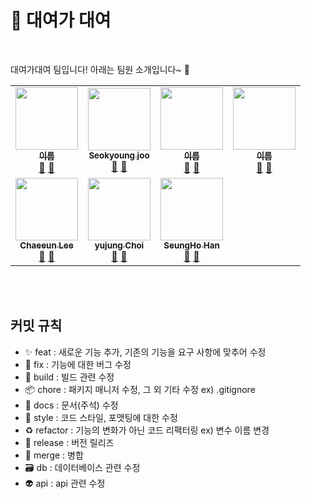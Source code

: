 # 🏡 대여가 대여
<br />

대여가대여 팀입니다! 아래는 팀원 소개입니다~ 🐥

<!-- ALL-CONTRIBUTORS-LIST:START - Do not remove or modify this section -->
<!-- prettier-ignore-start -->
<!-- markdownlint-disable -->
<table>
  <tbody>
    <tr>
      <td align="center"><a href="https://github.com/mozzi327"><img src="https://avatars.githubusercontent.com/u/80810465?v=4" width="100px;" alt=""/><br /><sub><b>이름</b></sub></a><br /><a href="https://github.com/codestates-seb/seb40_main_010/commits?author=mozzi327" title="Documentation">📖</a> <a href="https://github.com/codestates-seb/seb40_main_010/pulls?q=is%3Apr+author%3Amozzi327" title="Pull Requests">🏡</a></td>           
      <td align="center"><a href="https://github.com/Quartz614"><img src="https://avatars.githubusercontent.com/u/96826217?v=4" width="100px;" alt=""/><br /><sub><b>Seokyoung joo</b></sub></a><br /><a href="https://github.com/codestates-seb/seb40_main_010/commits?author=Quartz614" title="Documentation">📖</a> <a href="https://github.com/codestates-seb/seb40_main_010/pulls?q=is%3Apr+author%3AQuartz614" title="Pull Requests">🏡</a></td>          
      <td align="center"><a href="https://github.com/LimJaeminZ"><img src="https://avatars.githubusercontent.com/u/107789417?v=4" width="100px;" alt=""/><br /><sub><b>
이름</b></sub></a><br /><a href="https://github.com/codestates-seb/seb40_main_010/commits?author=LimJaeminZ" title="Documentation">📖</a> <a href="https://github.com/codestates-seb/seb40_main_010/pulls?q=is%3Apr+author%3ALimJaeminZ" title="Pull Requests">🏡</a></td>
      <td align="center"><a href="https://github.com/LeeGoh"><img src="https://avatars.githubusercontent.com/u/107545016?v=4" width="100px;" alt=""/><br /><sub><b>이름</b></sub></a><br /><a href="https://github.com/codestates-seb/seb40_main_010/commits?author=LeeGoh" title="Documentation">📖</a> <a href="https://github.com/codestates-seb/seb40_main_010/pulls?q=is%3Apr+author%3ALeeGoh" title="Pull Requests">🏡</a></td>
    </tr>  
    <tr>
      <td align="center"><a href="https://github.com/ichenny"><img src="https://avatars.githubusercontent.com/u/102204957?v=4" width="100px;" alt=""/><br /><sub><b>Chaeeun Lee</b></sub></a><br /><a href="https://github.com/codestates-seb/seb40_main_010/commits?author=ichenny" title="Documentation">📖</a> <a href="https://github.com/codestates-seb/seb40_main_010/pulls?q=is%3Apr+author%3Aichenny" title="Pull Requests">🏡</a></td>      
      <td align="center"><a href="https://github.com/z1zonemoi"><img src="https://avatars.githubusercontent.com/u/107454269?v=4" width="100px;" alt=""/><br /><sub><b>
yujung Choi</b></sub></a><br /><a href="https://github.com/codestates-seb/seb40_main_010/commits?author=z1zonemoi" title="Documentation">📖</a> <a href="https://github.com/codestates-seb/seb40_main_010/pulls?q=is%3Apr+author%3Az1zonemoi" title="Pull Requests">🏡</a></td>
      <td align="center"><a href="https://github.com/94sssh"><img src="https://avatars.githubusercontent.com/u/93918946?v=4" width="100px;" alt=""/><br /><sub><b>SeungHo Han</b></sub></a><br /><a href="https://github.com/codestates-seb/seb40_main_010/commits?author=94sssh" title="Documentation">📖</a> <a href="https://github.com/codestates-seb/seb40_main_010/pulls?q=is%3Apr+author%3A94sssh" title="Pull Requests">🏡</a></td>
    </tr>
  </tbody>
</table>

<!-- markdownlint-restore -->
<!-- prettier-ignore-end -->

<!-- ALL-CONTRIBUTORS-LIST:END -->

<br/>

<br/>

## 커밋 규칙

- ✨ feat : 새로운 기능 추가, 기존의 기능을 요구 사항에 맞추어 수정
- 🐛 fix : 기능에 대한 버그 수정
- 👷 build : 빌드 관련 수정
- 📦 chore : 패키지 매니저 수정, 그 외 기타 수정 ex) .gitignore
- 📝 docs : 문서(주석) 수정
- 🎨 style : 코드 스타일, 포맷팅에 대한 수정
- ♻️ refactor : 기능의 변화가 아닌 코드 리팩터링 ex) 변수 이름 변경
- 🔖 release : 버전 릴리즈
- 🔀 merge : 병합
- 🗃 db : 데이터베이스 관련 수정
- 👽 api : api 관련 수정

